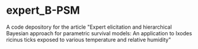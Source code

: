# expert_B-PSM
A code depository for the article "Expert elicitation and hierarchical Bayesian approach for parametric survival models: An application to Ixodes ricinus ticks exposed to various temperature and relative humidity"
